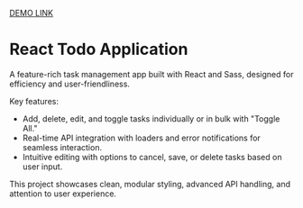 [DEMO LINK](https://KrivorotkoYurii.github.io/todo-app/)


# React Todo Application

A feature-rich task management app built with React and Sass, designed for efficiency and user-friendliness.

Key features:

 * Add, delete, edit, and toggle tasks individually or in bulk with "Toggle All."
 * Real-time API integration with loaders and error notifications for seamless interaction.
 * Intuitive editing with options to cancel, save, or delete tasks based on user input.


This project showcases clean, modular styling, advanced API handling, and attention to user experience.
